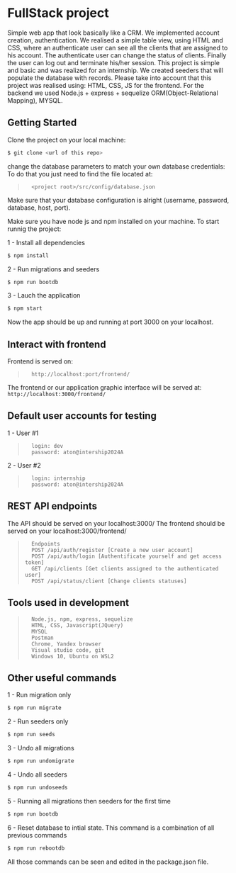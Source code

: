 # FullStack project
Simple web app that look basically like a CRM. We implemented account creation, authentication. We realised a simple table view, using HTML and CSS, where an authenticate user can see all the clients that are assigned to his account. The authenticate user can change the status of clients. Finally the user can log out and terminate his/her session.
This project is simple and basic and was realized for an internship. We created seeders that will populate the database with records. Please take into account that this project was realised using: HTML, CSS, JS for the frontend. For the backend we used Node.js + express + sequelize ORM(Object-Relational Mapping), MYSQL.

## Getting Started

Clone the project on your local machine:

```bash
$ git clone <url of this repo>
```

change the database parameters to match your own database credentials:  
To do that you just need to find the file located at:  
> ```
>   <project root>/src/config/database.json
> ```
Make sure that your database configuration is alright (username, password, database, host, port).  

Make sure you have node js and npm installed on your machine.
To start runnig the project:  
  
1 - Install all dependencies

```bash
$ npm install
```

2 - Run migrations and seeders

```bash
$ npm run bootdb
```

3 - Lauch the application

```bash
$ npm start
```
Now the app should be up and running at port 3000 on your localhost.

## Interact with frontend
Frontend is served on:  
> ```
>   http://localhost:port/frontend/
> ```

The frontend or our application graphic interface will be served at: `http://localhost:3000/frontend/`

## Default user accounts for testing
1 - User #1  
> ```
>   login: dev
>   password: aton@intership2024A
> ```

2 - User #2  
> ```
>   login: internship
>   password: aton@intership2024A
> ```

## REST API endpoints

The API should be served on your localhost:3000/
The frontend should be served on your localhost:3000/frontend/

> ```
>   Endpoints
>   POST /api/auth/register [Create a new user account]
>   POST /api/auth/login [Authentificate yourself and get access token]
>   GET /api/clients [Get clients assigned to the authenticated user]
>   POST /api/status/client [Change clients statuses]
> ```

## Tools used in development
> ```
>   Node.js, npm, express, sequelize
>   HTML, CSS, Javascript(JQuery)
>   MYSQL
>   Postman
>   Chrome, Yandex browser
>   Visual studio code, git
>   Windows 10, Ubuntu on WSL2
> ```

## Other useful commands

1 - Run migration only  

```bash
$ npm run migrate
```

2 - Run seeders only  

```bash
$ npm run seeds
```
3 - Undo all migrations  

```bash
$ npm run undomigrate
```
4 - Undo all seeders  

```bash
$ npm run undoseeds
```
5 - Running all migrations then seeders for the first time  

```bash
$ npm run bootdb
```
6 - Reset database to intial state. This command is a combination of all previous commands  

```bash
$ npm run rebootdb
```
All those commands can be seen and edited in the package.json file.